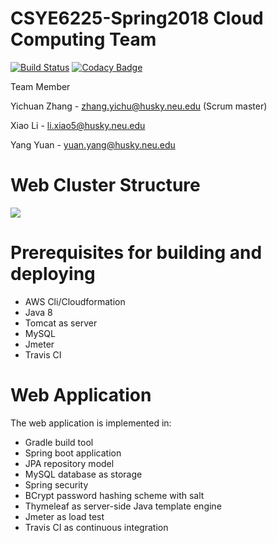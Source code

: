 # CSYE6225-Spring2018 Cloud Computing Team

[![Build Status](https://travis-ci.com/YichuanZhang/csye6225-spring2018.svg?token=tKA3sSWpCQ9Gbyx5A8dJ&branch=master)](https://travis-ci.com/YichuanZhang/csye6225-spring2018)
[![Codacy Badge](https://api.codacy.com/project/badge/Grade/36cbec36e60049c39a1c9319714b8dee)](https://www.codacy.com/app/YichuanZhang/csye6225-spring2018?utm_source=github.com&amp;utm_medium=referral&amp;utm_content=YichuanZhang/csye6225-spring2018&amp;utm_campaign=Badge_Grade)
<p>Team Member<p>

Yichuan Zhang  -  zhang.yichu@husky.neu.edu (Scrum master)

Xiao Li  -  li.xiao5@husky.neu.edu

Yang Yuan  -  yuan.yang@husky.neu.edu

# Web Cluster Structure
<img src="https://spring2018.csye6225.com/assignments/A09.png"></a>

# Prerequisites for building and deploying
<ul>
  <li>AWS Cli/Cloudformation</li>
  <li>Java 8</li>
  <li>Tomcat as server</li>
  <li>MySQL</li>
  <li>Jmeter</li>
  <li>Travis CI</li>
</ul>

# Web Application
<p>The web application is implemented in:</p>
<ul>
  <li>Gradle build tool</li>
  <li>Spring boot application</li>
  <li>JPA repository model</li>
  <li>MySQL database as storage</li>
  <li>Spring security</li>
  <li> BCrypt password hashing scheme with salt</li>
  <li>Thymeleaf as server-side Java template engine</li>
  <li>Jmeter as load test</li>
  <li>Travis CI as continuous integration</li>
